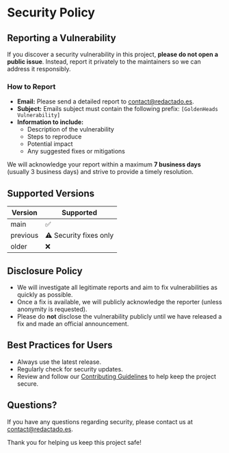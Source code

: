 # Security Policy

## Reporting a Vulnerability

If you discover a security vulnerability in this project, **please do not open a public issue**. Instead, report it privately to the maintainers so we can address it responsibly.

### How to Report

- **Email:** Please send a detailed report to [contact@redactado.es](mailto:contact@redactado.es).
- **Subject:** Emails subject must contain the following prefix: ``[GoldenHeads Vulnerability]``
- **Information to include:**
    - Description of the vulnerability
    - Steps to reproduce
    - Potential impact
    - Any suggested fixes or mitigations

We will acknowledge your report within a maximum **7 business days** (usually 3 business days) and strive to provide a timely resolution.

## Supported Versions

| Version    | Supported          |
|------------|-------------------|
| main       | ✅                 |
| previous   | ⚠️ Security fixes only |
| older      | ❌                |

## Disclosure Policy

- We will investigate all legitimate reports and aim to fix vulnerabilities as quickly as possible.
- Once a fix is available, we will publicly acknowledge the reporter (unless anonymity is requested).
- Please do **not** disclose the vulnerability publicly until we have released a fix and made an official announcement.

## Best Practices for Users

- Always use the latest release.
- Regularly check for security updates.
- Review and follow our [Contributing Guidelines](./CONTRIBUTING.md) to help keep the project secure.

## Questions?

If you have any questions regarding security, please contact us at [contact@redactado.es](mailto:contact@redactado.es).

Thank you for helping us keep this project safe!
